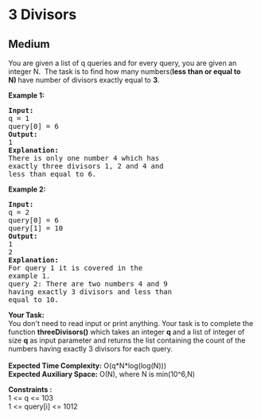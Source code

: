 # 3 Divisors
## Medium
<div class="problems_problem_content__Xm_eO"><p>You are given a list&nbsp;of q queries and for every query, you are given an integer N.&nbsp; The task is to find how many numbers(<strong>less than or equal to N)&nbsp;</strong>have number&nbsp;of divisors exactly equal to <strong>3</strong>.</p>

<p><strong>Example 1:</strong></p>

<pre><strong>Input:
</strong>q = 1
query[0] = 6
<strong>Output:</strong>
1
<strong>Explanation:</strong>
There is only one number 4 which has
exactly three divisors 1, 2 and 4 and
less than equal to 6.</pre>

<p><strong>Example 2:</strong></p>

<pre><strong>Input:
</strong>q = 2
query[0] = 6
query[1] = 10
<strong>Output:
</strong>1
2
<strong>Explanation:
</strong>For query 1 it is covered in the
example 1.
query 2: There are two numbers 4 and 9
having exactly 3 divisors and less than
equal to 10.
</pre>

<p><strong>Your Task:&nbsp;&nbsp;</strong><br>
You don't need to read input or print anything. Your task is to complete the function <strong>threeDivisors()</strong>&nbsp;which takes an integer <strong>q</strong>&nbsp;and a list of integer of size <strong>q</strong> as input parameter and returns the list containing the count of the numbers having exactly 3 divisors for each query.<br>
<br>
<strong>Expected Time Complexity:</strong>&nbsp;O(q*N*log(log(N)))<br>
<strong>Expected Auxiliary Space:</strong>&nbsp;O(N), where N is min(10^6,N)</p>

<p><strong>Constraints :&nbsp;</strong><br>
1 &lt;= q &lt;=&nbsp;103<br>
1 &lt;= query[i]&nbsp;&lt;= 1012</p>
</div>